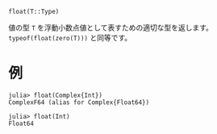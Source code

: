 ```
float(T::Type)
```

値の型 `T` を浮動小数点値として表すための適切な型を返します。`typeof(float(zero(T)))` と同等です。

# 例

```jldoctest
julia> float(Complex{Int})
ComplexF64 (alias for Complex{Float64})

julia> float(Int)
Float64
```
